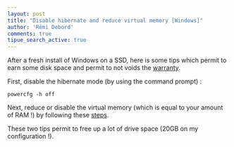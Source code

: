 ```yaml
---
layout: post
title: "Disable hibernate and reduce virtual memory [Windows]"
author: 'Rémi Debord'
comments: true
tipue_search_active: true
---
```

After a fresh install of Windows on a SSD, here is some tips which permit to earn some disk space and permit to not voids the [warranty](http://www.makeuseof.com/tag/disable-hibernate-ssd-warranty-purposes/).

First, disable the hibernate mode (by using the command prompt) :
```
powercfg -h off
```
Next, reduce or disable the virtual memory (which is equal to your amount of RAM !) by following these [steps](https://support.microsoft.com/en-us/help/15055/windows-7-optimize-windows-better-performance#1TC=windows-7).

These two tips permit to free up a lot of drive space (20GB on my configuration !).
